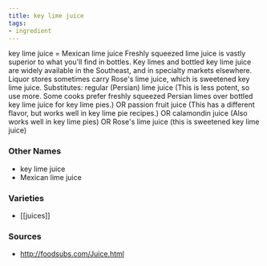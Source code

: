 ```yaml
---
title: key lime juice
tags:
- ingredient
---
```

key lime juice = Mexican lime juice Freshly squeezed lime juice is vastly superior to what you'll find in bottles. Key limes and bottled key lime juice are widely available in the Southeast, and in specialty markets elsewhere. Liquor stores sometimes carry Rose's lime juice, which is sweetened key lime juice. Substitutes: regular (Persian) lime juice (This is less potent, so use more. Some cooks prefer freshly squeezed Persian limes over bottled key lime juice for key lime pies.) OR passion fruit juice (This has a different flavor, but works well in key lime pie recipes.) OR calamondin juice (Also works well in key lime pies) OR Rose's lime juice (this is sweetened key lime juice)

### Other Names

* key lime juice
* Mexican lime juice

### Varieties

* [[juices]]

### Sources
* http://foodsubs.com/Juice.html
